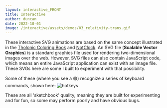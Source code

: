 ```yaml
---
layout: interactive_FRONT
title: Interactive
author: duncan
date: 2022-10-01
image: /interactive/assets/demos/03_relativity-trans.gif
---
```


These interactive SVG animations are based on the same concept illustrated in the [Tholonic Coloring Book](/gallery/tholonic_coloring_book.html) and [NotClock](/gallery/notclock.html).  An SVG  file (**Scalable Vector Graphics**) is a standard graphics file used for rendering two-dimensional images over the web.  However, SVG files can also contain JavaScript code, which means an entire JavaScript application can exist with an image file.  These SVGs here are some I built to experiment with that possibility.  

<!--more-->
Some of these (where you see a :green_circle:) recognize a series of keyboard commands, shown here:
![hotkeys](/interactive/assets/img/instructions.png)

These are all 'sketchbook' quality, meaning they are built for experimenting and for fun, so some may perform poorly and have obvious bugs.

